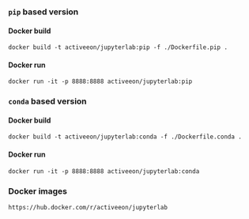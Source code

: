 ### `pip` based version

#### Docker build

```aidl
docker build -t activeeon/jupyterlab:pip -f ./Dockerfile.pip .
```

#### Docker run

```aidl
docker run -it -p 8888:8888 activeeon/jupyterlab:pip
```

### `conda` based version

#### Docker build

```aidl
docker build -t activeeon/jupyterlab:conda -f ./Dockerfile.conda .
```

#### Docker run

```aidl
docker run -it -p 8888:8888 activeeon/jupyterlab:conda
```

### Docker images

```
https://hub.docker.com/r/activeeon/jupyterlab
```
